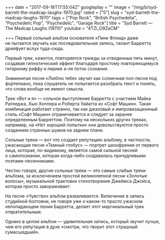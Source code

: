 +++
date = "2017-09-18T17:55:04Z"
googleplay = ""
image = "/img/b/syd-barrett-the-madcap-laughs-1970.jpg"
rated = ["5"]
slug = "syd-barrett-the-madcap-laughs-1970"
tags = ["Pop Rock", "British Psychedelia", "Psychedelic Pop", "Psychedelic", "Garage Rock"]
title = "Syd Barrett — The Madcap Laughs (1970)"
youtube = "4TZi_O9ZaCM"

+++
Первый сольный альбом основателя &laquo;Пинк Флоид&raquo; даже не&nbsp;пытается звучать как последовательная запись, талант Барретта дрейфует вслух туда-сюда.

Первый трек, кажется, повторяется трижды за&nbsp;отведенные пять минут, создавая гипнотический эффект благодаря простому повторяющемуся гитарному риффу и&nbsp;лирике а-ля поток сознания.

Знаменитая песня &laquo;Люблю тебя&raquo; звучит как солнечная поп-песня под фортепиано, пока слушатель не&nbsp;попытается разобрать текст и&nbsp;понять, что слова вообще не&nbsp;имеют смысла. 

Трек &laquo;Вот и&nbsp;я&raquo;&nbsp;&mdash; сольное выступление Барретта с&nbsp;участием Майка Ратледжа, Хью Хоппера и&nbsp;Роберта Уайатта из&nbsp;&laquo;Софт Машин&raquo;. Такая комбинация работает странно, так как джазовый и&nbsp;импровизационный стиль &laquo;Софт Машин&raquo; ограничивается и&nbsp;следует за&nbsp;заранее определенным Барреттом. Поэтому на&nbsp;нескольких других треках, например, на&nbsp;&laquo;Нет хорошей попытки&raquo; они довольствуются просто созданием странных шумов на&nbsp;заднем плане.

Сольные треки&nbsp;&mdash; вот что создает репутацию альбому, в&nbsp;частности, ужасающая песня &laquo;Темный глобус&raquo;&nbsp;&mdash; портрет шизофрении от&nbsp;первого лица, которая, по-видимому, является самой сильной песней о&nbsp;самопознании, которая когда-либо создавалась причудливыми поэтами-песенниками. 

Честно говоря, другие сольные треки&nbsp;&mdash; это самые слабые треки альбома, за&nbsp;исключением простой великолепной песни &laquo;Золотые волосы&raquo;, музыкальной трактовки стихотворения Джеймса Джойса, которая просто завораживает. 

На&nbsp;песне &laquo;Чувство&raquo; альбом разваливается. Включение в&nbsp;запись студийной болтовни, не&nbsp;говоря уже о&nbsp;каком-то просто ужасном непопадающем пении Барретта, делает этот маргинальный трек 
отвратительным. 

Однако в&nbsp;целом альбом&nbsp;&mdash; удивительная запись, который звучит лучше, чем его репутация в&nbsp;духе &laquo;смотри, что творит этот страшный сумасшедший&raquo;.
